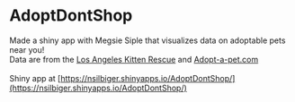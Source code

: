 # AdoptDontShop
Made a shiny app with Megsie Siple that visualizes data on adoptable pets near you! \
Data are from the [Los Angeles Kitten Rescue](https://kittenrescue.org/adopt/available-animals/) and [Adopt-a-pet.com](https://www.adoptapet.com/adoption_rescue/4223-kitten-rescue-los-angeles-california)\
\
Shiny app at [https://nsilbiger.shinyapps.io/AdoptDontShop/](https://nsilbiger.shinyapps.io/AdoptDontShop/)
